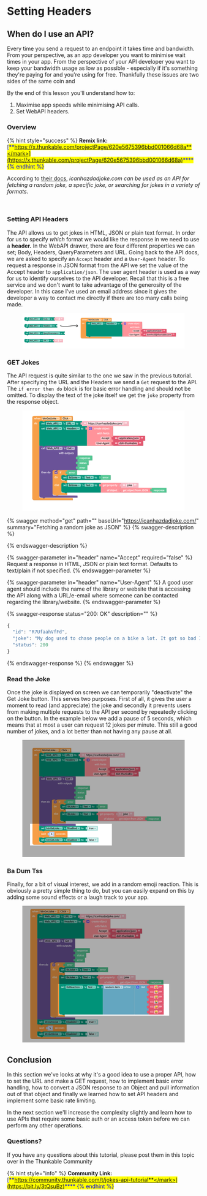 # Setting Headers

## When do I use an API?

Every time you send a request to an endpoint it takes time and bandwidth. From your perspective, as an app developer you want to minimise wait times in your app. From the perspective of your API developer you want to keep your bandwidth usage as low as possible - especially if it's something they're paying for and you're using for free. Thankfully these issues are two sides of the same coin and&#x20;

By the end of this lesson you'll understand how to:

1. Maximise app speeds while minimising API calls.&#x20;
2. Set  WebAPI headers.&#x20;

### Overview

{% hint style="success" %}
**Remix link:** [<mark style="color:blue;">**https://x.thunkable.com/projectPage/620e5675396bbd001066d68a**</mark>](https://x.thunkable.com/projectPage/620e5675396bbd001066d68a)<mark style="color:blue;">****</mark>
{% endhint %}

According to [their docs](https://icanhazdadjoke.com/api), _icanhazdadjoke.com can be used as an API for fetching a random joke, a specific joke, or searching for jokes in a variety of formats._

<figure><img src="../../.gitbook/assets/jotd.gif" alt=""><figcaption></figcaption></figure>

### Setting API Headers

The API allows us to get jokes in HTML, JSON or plain text format. In order for us to specify _which_ format we would like the response in we need to use a **header.** In the WebAPI drawer, there are four different properties we can set; Body, Headers, QueryParameters and URL. Going back to the API docs, we are asked to specify an `Accept` header and a `User-Agent` header. To request a response in JSON format from the API we set the value of the Accept header to `application/json`. The user agent header is used as a way for us to identify ourselves to the API developer. Recall that this is a free service and we don't want to take advantage of the generosity of the developer. In this case I've used an email address since it gives the developer a way to contact me directly if there are too many calls being made.&#x20;

<figure><img src="../../.gitbook/assets/jaas_headers.png" alt=""><figcaption></figcaption></figure>

### GET Jokes

The API request is quite similar to the one we saw in the previous tutorial. After specifying the URL and the Headers we send a `Get` request to the API. The `if error then do` block is for basic error handling and should not be omitted. To display the text of the joke itself we get the `joke` property from the response object.&#x20;

<figure><img src="../../.gitbook/assets/jaas_get_joke.png" alt=""><figcaption></figcaption></figure>

{% swagger method="get" path="" baseUrl="https://icanhazdadjoke.com/" summary="Fetching a random joke as JSON" %}
{% swagger-description %}

{% endswagger-description %}

{% swagger-parameter in="header" name="Accept" required="false" %}
Request a response in HTML, JSON or plain text format. Defaults to text/plain if not specified.
{% endswagger-parameter %}

{% swagger-parameter in="header" name="User-Agent" %}
A good user agent should include the name of the library or website that is accessing the API along with a URL/e-email where someone can be contacted regarding the library/website.
{% endswagger-parameter %}

{% swagger-response status="200: OK" description="" %}
```javascript
{
  "id": "R7UfaahVfFd",
  "joke": "My dog used to chase people on a bike a lot. It got so bad I had to take his bike away.",
  "status": 200
}
```
{% endswagger-response %}
{% endswagger %}

### Read the Joke

Once the joke is displayed on screen we can temporarily "deactivate" the Get Joke button. This serves two purposes. First of all, it gives the user a moment to read (and appreciate) the joke and secondly it prevents users from making multiple requests to the API per second by repeatedly clicking on the button. In the example below we add a pause of 5 seconds, which means that at most a user can request 12 jokes per minute. This still a good number of jokes, and a lot better than not having any pause at all.&#x20;

<figure><img src="../../.gitbook/assets/jaas_read_joke.png" alt=""><figcaption></figcaption></figure>

### Ba Dum Tss

Finally, for a bit of visual interest, we add in a random emoji reaction. This is obviously a pretty simple thing to do, but you can easily expand on this by adding some sound effects or a laugh track to your app.

<figure><img src="../../.gitbook/assets/jaas_show_reaction.png" alt=""><figcaption></figcaption></figure>



## Conclusion

In this section we've looks at why it's a good idea to use a proper API, how to set the URL and make a GET request, how to implement basic error handling, how to convert a JSON response to an Object and pull information out of that object and finally we learned how to set API headers and implement some basic rate limiting.&#x20;

In the next section we'll increase the complexity slightly and learn how to use APIs that require some basic auth or an access token before we can perform any other operations.&#x20;

### Questions?

If you have any questions about this tutorial, please post them in this topic over in the Thunkable Community

{% hint style="info" %}
**Community Link:** [<mark style="color:blue;">**https://community.thunkable.com/t/jokes-api-tutorial**</mark>](https://bit.ly/3tQsuBz)<mark style="color:blue;">****</mark>
{% endhint %}
